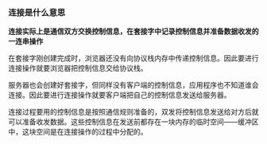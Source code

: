 ### 连接是什么意思

**连接实际上是通信双方交换控制信息，在套接字中记录控制信息并准备数据收发的一连串操作**

在套接字刚创建完成时，浏览器还没有向协议栈内存中传递控制信息。因此要进行连接操作就要浏览器把控制信息交给协议栈。

服务器也会创建好套接字，但同样没有客户端的控制信息，应用程序也不知道谁会连接。因此要进行连接操作就要客户端把自己的控制信息发送给服务器。

连接过程要用的控制信息是按照通信规则准备的，双发将控制信息发送给对方后就可以准备收发数据。这些控制信息在发送前都存在一块内存的临时空间——缓冲区中，这块空间是在连接操作的过程中分配的。




